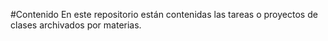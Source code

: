 #Contenido
En este repositorio están contenidas las tareas o proyectos de clases archivados por materias.
